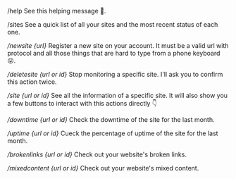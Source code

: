 /help
See this helping message 🙂.

/sites
See a quick list of all your sites and the most recent status of each one.

*/newsite {url}*
Register a new site on your account. It must be a valid url with protocol and all those things that are hard to type from a phone keyboard 😛.

*/deletesite {url or id}* 
Stop monitoring a specific site. I'll ask you to confirm this action twice.

*/site {url or id}*
See all the information of a specific site. It will also show you a few buttons to interact with this actions directly 👇

*/downtime {url or id}*
Check the downtime of the site for the last month.

*/uptime {url or id}*
 Cueck the percentage of uptime of the site for the last month.

*/brokenlinks {url or id}*
Check out your website's broken links.

*/mixedcontent {url or id}*
Check out your website's mixed content.